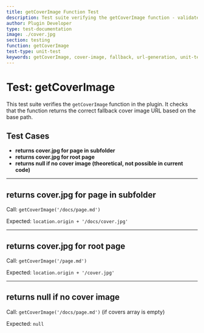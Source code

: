 ```yaml
---
title: getCoverImage Function Test
description: Test suite verifying the getCoverImage function - validates fallback cover image URL generation based on file paths
author: Plugin Developer
type: test-documentation
image: ./cover.jpg
section: testing
function: getCoverImage
test-type: unit-test
keywords: getCoverImage, cover-image, fallback, url-generation, unit-test
---
```


# Test: getCoverImage

This test suite verifies the `getCoverImage` function in the plugin. It checks that the function returns the correct fallback cover image URL based on the base path.

## Test Cases

- **returns cover.jpg for page in subfolder**
- **returns cover.jpg for root page**
- **returns null if no cover image (theoretical, not possible in current code)**

---

## returns cover.jpg for page in subfolder

Call: `getCoverImage('/docs/page.md')`

Expected: `location.origin + '/docs/cover.jpg'`

---

## returns cover.jpg for root page

Call: `getCoverImage('/page.md')`

Expected: `location.origin + '/cover.jpg'`

---

## returns null if no cover image

Call: `getCoverImage('/docs/page.md')` (if covers array is empty)

Expected: `null`
